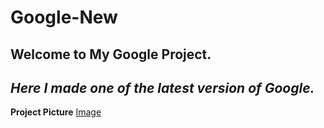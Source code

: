 # Google-New

## Welcome to My Google Project. ##

*Here I made one of the latest version of Google.*
---
**Project Picture**
[Image](/img/127.0.0.1_5500_index.html.png)